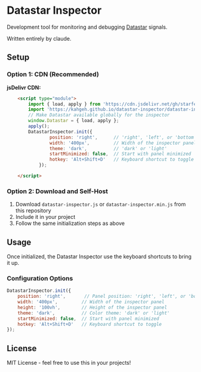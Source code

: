 # Datastar Inspector

Development tool for monitoring and debugging [Datastar](https://datastarjs.com) signals.

Written entirely by claude.

## Setup 

### Option 1: CDN (Recommended)

**jsDelivr CDN:**
```html
    <script type="module">
        import { load, apply } from 'https://cdn.jsdelivr.net/gh/starfederation/datastar@main/bundles/datastar.js';
        import 'https://kahgeh.github.io/datastar-inspector/datastar-inspector.min.js';       
        // Make Datastar available globally for the inspector
        window.Datastar = { load, apply };
        apply();
        DatastarInspector.init({
                position: 'right',      // 'right', 'left', or 'bottom'
                width: '400px',         // Width of the inspector panel
                theme: 'dark',          // 'dark' or 'light'
                startMinimized: false,  // Start with panel minimized
                hotkey: 'Alt+Shift+D'   // Keyboard shortcut to toggle
            });

    </script>
```

### Option 2: Download and Self-Host

1. Download `datastar-inspector.js` or `datastar-inspector.min.js` from this repository
2. Include it in your project
3. Follow the same initialization steps as above


## Usage

Once initialized, the Datastar Inspector use the keyboard shortcuts to bring it up. 

### Configuration Options

```javascript
DatastarInspector.init({
    position: 'right',       // Panel position: 'right', 'left', or 'bottom'
    width: '400px',         // Width of the inspector panel
    height: '100vh',        // Height of the inspector panel
    theme: 'dark',          // Color theme: 'dark' or 'light'
    startMinimized: false,  // Start with panel minimized
    hotkey: 'Alt+Shift+D'   // Keyboard shortcut to toggle
});
```

## License

MIT License - feel free to use this in your projects!
